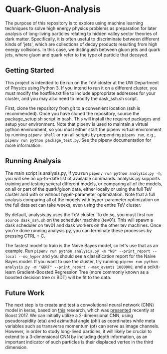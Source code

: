# Quark-Gluon-Analysis
The purpose of this repository is to explore using machine learning techniques to solve high energy physics problems as preparation for later analysis of long-living particles relating to hidden valley sector theories of dark matter. Specifically, it is often useful to discriminate between different kinds of 'jets', which are collections of decay products resulting from high energy collisions. In this case, we distinguish between gluon jets and quark jets, where gluon and quark refer to the type of particle that decayed.

## Getting Started
This project is intended to be run on the TeV cluster at the UW Department of Physics using Python 3. If you intend to run it on a different cluster, you must modify the hostfile.txt file to include appropriate addresses for your cluster, and you may also need to modify the dask_ssh.sh script. 

First, clone the repository from git to a convenient location (ssh is recommended). Once you have cloned the repository, source the package_setup.sh script in bash. This will install the required packages and setup your environment. Note that pipenv is used to maintain a virtual python environment, so you must either start the pipenv virtual environment by running `pipenv shell` or run all scripts by prepending `pipenv run`, e.g., `pipenv run python package_test.py`. See the pipenv documentation for more information.

## Running Analysis
The main script is analysis.py; if you run `pipenv run python analysis.py -h`, you will see an up-to-date list of available commands. analysis.py supports training and testing several different models, or comparing all of the models, on all or part of the quark/gluon data, either locally or using the full TeV cluster and with or without hyper-parameter optimization. Note that a full analysis comparing all of the models with hyper-parameter optimization on the full data set can take weeks, even using the entire TeV cluster. 

By default, analysis.py uses the TeV cluster. To do so, you must first run `source dask_ssh.sh` on the scheduler machine (tev01). This will spawn a dask scheduler on tev01 and dask workers on the other tev machines. Once you're done running analysis.py, you can terminate these processes by pressing CTRL + C.

The fastest model to train is the Naive Bayes model, so let's use that as an example. Run `pipenv run python analysis.py -m "NB" --print_report --local --no_hyper` and you should see a classification report for the Naive Bayes model. If you want to use the cluster, try running `pipenv run python analysis.py -m "GBRT" --print_report --max_events 1000000`, and a scikit-learn Gradient-Boosted Regression Tree (more commonly known as a boosted decision tree or BDT) will be fit to the data. 

## Future Work
The next step is to create and test a convolutional neural network (CNN) model in keras, based on [this](https://arxiv.org/pdf/1612.01551.pdf) research, which was [presented](https://indico.cern.ch/event/579660/contributions/2582125/attachments/1494989/2325705/ptk_boost_2017.pdf) recently at Boost 2017. We can initially utilize a 2-dimensional CNN, using pseudorapidity (eta) and azimuthal angle (phi) as coordinates while meta variables such as transverse momentum (pt) can serve as image channels. However, in order to study long-lived particles, it will likely be crucial to extend to a 3-dimensional CNN by including depth information, as an important indicator of such particles is their displaced vertex in the third dimension.
